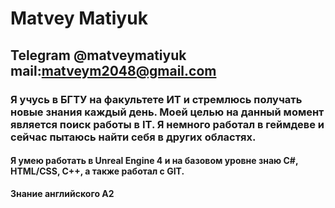 # Matvey Matiyuk
## Telegram @matveymatiyuk mail:matveym2048@gmail.com
### Я учусь в **БГТУ** на факультете ИТ и стремлюсь получать новые знания каждый день. Моей целью на данный момент является поиск работы в IT. Я немного работал в геймдеве и сейчас пытаюсь найти себя в других областях.
#### Я умею работать в Unreal Engine 4 и на базовом уровне знаю C#, HTML/CSS, C++, а также работал с GIT.
**Знание английского A2**